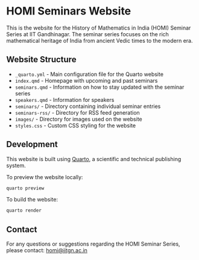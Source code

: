 # HOMI Seminars Website

This is the website for the History of Mathematics in India (HOMI) Seminar Series at IIT Gandhinagar. The seminar series focuses on the rich mathematical heritage of India from ancient Vedic times to the modern era.

## Website Structure

- `_quarto.yml` - Main configuration file for the Quarto website
- `index.qmd` - Homepage with upcoming and past seminars
- `seminars.qmd` - Information on how to stay updated with the seminar series
- `speakers.qmd` - Information for speakers
- `seminars/` - Directory containing individual seminar entries
- `seminars-rss/` - Directory for RSS feed generation
- `images/` - Directory for images used on the website
- `styles.css` - Custom CSS styling for the website

## Development

This website is built using [Quarto](https://quarto.org/), a scientific and technical publishing system.

To preview the website locally:

```bash
quarto preview
```

To build the website:

```bash
quarto render
```

## Contact

For any questions or suggestions regarding the HOMI Seminar Series, please contact: homi@iitgn.ac.in
